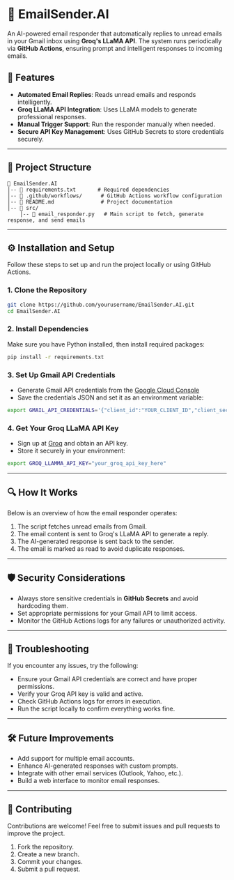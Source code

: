 # 📧 EmailSender.AI

An AI-powered email responder that automatically replies to unread emails in your Gmail inbox using **Groq's LLaMA API**. The system runs periodically via **GitHub Actions**, ensuring prompt and intelligent responses to incoming emails.

## 🚀 Features

- **Automated Email Replies**: Reads unread emails and responds intelligently.
- **Groq LLaMA API Integration**: Uses LLaMA models to generate professional responses.
- **Manual Trigger Support**: Run the responder manually when needed.
- **Secure API Key Management**: Uses GitHub Secrets to store credentials securely.

---

## 🏰️ Project Structure

```
📂 EmailSender.AI
│-- 📄 requirements.txt       # Required dependencies
│-- 📄 .github/workflows/      # GitHub Actions workflow configuration
│-- 📄 README.md               # Project documentation
│-- 📂 src/
    │-- 📄 email_responder.py   # Main script to fetch, generate response, and send emails
```

---

## ⚙️ Installation and Setup

Follow these steps to set up and run the project locally or using GitHub Actions.

### 1. Clone the Repository

```bash
git clone https://github.com/yourusername/EmailSender.AI.git
cd EmailSender.AI
```

### 2. Install Dependencies

Make sure you have Python installed, then install required packages:

```bash
pip install -r requirements.txt
```

### 3. Set Up Gmail API Credentials

- Generate Gmail API credentials from the [Google Cloud Console](https://console.cloud.google.com/)
- Save the credentials JSON and set it as an environment variable:

```bash
export GMAIL_API_CREDENTIALS='{"client_id":"YOUR_CLIENT_ID","client_secret":"YOUR_CLIENT_SECRET",...}'
```

### 4. Get Your Groq LLaMA API Key

- Sign up at [Groq](https://groq.com) and obtain an API key.
- Store it securely in your environment:

```bash
export GROQ_LLAMMA_API_KEY="your_groq_api_key_here"
```

---

## 🔍 How It Works

Below is an overview of how the email responder operates:

1. The script fetches unread emails from Gmail.
2. The email content is sent to Groq's LLaMA API to generate a reply.
3. The AI-generated response is sent back to the sender.
4. The email is marked as read to avoid duplicate responses.

---

## 🛡️ Security Considerations

- Always store sensitive credentials in **GitHub Secrets** and avoid hardcoding them.
- Set appropriate permissions for your Gmail API to limit access.
- Monitor the GitHub Actions logs for any failures or unauthorized activity.

---

## 🐛 Troubleshooting

If you encounter any issues, try the following:

- Ensure your Gmail API credentials are correct and have proper permissions.
- Verify your Groq API key is valid and active.
- Check GitHub Actions logs for errors in execution.
- Run the script locally to confirm everything works fine.

---

## 🛠️ Future Improvements

- Add support for multiple email accounts.
- Enhance AI-generated responses with custom prompts.
- Integrate with other email services (Outlook, Yahoo, etc.).
- Build a web interface to monitor email responses.

---

## 🤝 Contributing

Contributions are welcome! Feel free to submit issues and pull requests to improve the project.

1. Fork the repository.
2. Create a new branch.
3. Commit your changes.
4. Submit a pull request.

